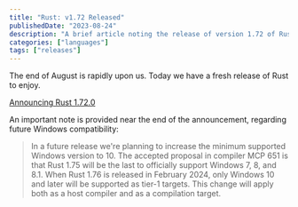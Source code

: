```yaml
---
title: "Rust: v1.72 Released"
publishedDate: "2023-08-24"
description: "A brief article noting the release of version 1.72 of Rust"
categories: ["languages"]
tags: ["releases"]
---
```


The end of August is rapidly upon us. Today we have a fresh release of Rust to enjoy.

[Announcing Rust 1.72.0](https://blog.rust-lang.org/2023/08/24/Rust-1.72.0.html)

An important note is provided near the end of the announcement, regarding future Windows compatibility:

> In a future release we're planning to increase the minimum supported Windows version to 10. The accepted proposal in compiler MCP 651 is that Rust 1.75 will be the last to officially support Windows 7, 8, and 8.1. When Rust 1.76 is released in February 2024, only Windows 10 and later will be supported as tier-1 targets. This change will apply both as a host compiler and as a compilation target.
